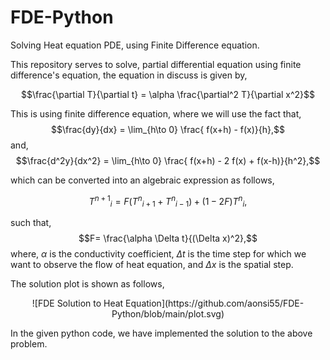 # FDE-Python
Solving Heat equation PDE, using Finite Difference equation.

This repository serves to solve, partial differential equation using finite difference's equation, the equation in discuss is given by, 

$$\frac{\partial T}{\partial t} = \alpha \frac{\partial^2 T}{\partial x^2}$$

This is using finite difference equation, where we will use the fact that, 
$$\frac{dy}{dx} =  \lim_{h\to 0} \frac{ f(x+h) - f(x)}{h},$$
and, 
$$\frac{d^2y}{dx^2} =  \lim_{h\to 0} \frac{ f(x+h) - 2 f(x) + f(x-h)}{h^2},$$

which can be converted into an algebraic expression as follows, 

$${T^{n+1}}_{i} = F ( {T^{n}}_{i+1} + {T^{n}}_{i-1} ) + (1 - 2 F) {T^{n}}_{i},$$

such that, 
$$F= \frac{\alpha \Delta t}{(\Delta x)^2},$$
where, $\alpha$ is the conductivity coefficient, $\Delta t$ is the time step for which we want to observe the flow of heat equation, and $\Delta x$ is the spatial step. 

The solution plot is shown as follows,
<center>
![FDE Solution to Heat Equation](https://github.com/aonsi55/FDE-Python/blob/main/plot.svg)
</center>

In the given python code, we have implemented the solution to the above problem. 


